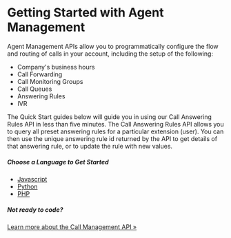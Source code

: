 # Getting Started with Agent Management

Agent Management APIs allow you to programmatically configure the flow and routing of calls in your account, including the setup of the following:

* Company's business hours
* Call Forwarding
* Call Monitoring Groups
* Call Queues
* Answering Rules
* IVR

The Quick Start guides below will guide you in using our Call Answering Rules API in less than five minutes. The Call Answering Rules API allows you to query all preset answering rules for a particular extension (user). You can then use the unique answering rule id returned by the API to get details of that answering rule, or to update the rule with new values.

##### Choose a Language to Get Started

* [Javascript](./node/)
* [Python](./python/)
* [PHP](./php/)

##### Not ready to code?

<a class="btn btn-primary" href="https://developers.ringcentral.com/api-products/configuration">Learn more about the Call Management API &raquo;</a>
